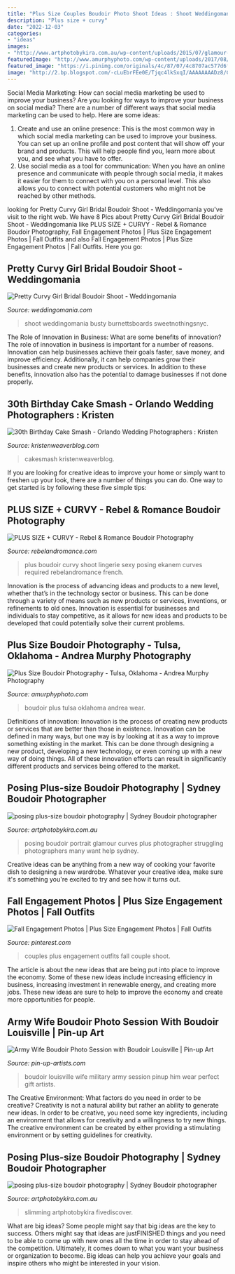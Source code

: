 ```yaml
---
title: "Plus Size Couples Boudoir Photo Shoot Ideas : Shoot Weddingomania Busty Burnettsboards Sweetnothingsnyc"
description: "Plus size + curvy"
date: "2022-12-03"
categories:
- "ideas"
images:
- "http://www.artphotobykira.com.au/wp-content/uploads/2015/07/glamour-photography-Sydney1-682x1024.jpg"
featuredImage: "http://www.amurphyphoto.com/wp-content/uploads/2017/08/Plus-Size-Boudoir-5.jpg"
featured_image: "https://i.pinimg.com/originals/4c/87/07/4c8707ac577d6fd0bbc223592aab8798.jpg"
image: "http://2.bp.blogspot.com/-cLuEbrFEe0E/Tjqc4lkSxqI/AAAAAAAADz8/CaTSutFKGXM/s1600/Jamie+-+Boudoir+Louisville+-+Military+boudoir+photographer-2.jpg"
---
```



Social Media Marketing: How can social media marketing be used to improve your business?
Are you looking for ways to improve your business on social media? There are a number of different ways that social media marketing can be used to help. Here are some ideas: 
1. Create and use an online presence: This is the most common way in which social media marketing can be used to improve your business. You can set up an online profile and post content that will show off your brand and products. This will help people find you, learn more about you, and see what you have to offer. 
2. Use social media as a tool for communication: When you have an online presence and communicate with people through social media, it makes it easier for them to connect with you on a personal level. This also allows you to connect with potential customers who might not be reached by other methods. 

	

		
looking for Pretty Curvy Girl Bridal Boudoir Shoot - Weddingomania you've visit to the right web. We have 8 Pics about Pretty Curvy Girl Bridal Boudoir Shoot - Weddingomania like PLUS SIZE + CURVY - Rebel &amp; Romance Boudoir Photography, Fall Engagement Photos | Plus Size Engagement Photos | Fall Outfits and also Fall Engagement Photos | Plus Size Engagement Photos | Fall Outfits. Here you go:
		
    
## Pretty Curvy Girl Bridal Boudoir Shoot - Weddingomania

<img loading=lazy src="https://i.weddingomania.com/pretty-curvy-girl-bridal-boudoir-shoot-10-500x749.jpg" onerror="this.onerror=null;this.src='https://tse4.mm.bing.net/th?id=OIP.W9KrpOPy1WD-B4W-jwteUQHaLG&amp;pid=15.1';" alt="Pretty Curvy Girl Bridal Boudoir Shoot - Weddingomania">

_Source: weddingomania.com_

>shoot weddingomania busty burnettsboards sweetnothingsnyc. 

	

The Role of Innovation in Business: What are some benefits of innovation?
The role of innovation in business is important for a number of reasons. Innovation can help businesses achieve their goals faster, save money, and improve efficiency. Additionally, it can help companies grow their businesses and create new products or services. In addition to these benefits, innovation also has the potential to damage businesses if not done properly.

    
## 30th Birthday Cake Smash - Orlando Wedding Photographers : Kristen

<img loading=lazy src="https://kristenweaverblog.com/wp-content/uploads/2017/05/30-cakesmash-15.jpg" onerror="this.onerror=null;this.src='https://tse4.mm.bing.net/th?id=OIP.lAQdlhPb68QVIkrLI3IEfQHaFf&amp;pid=15.1';" alt="30th Birthday Cake Smash - Orlando Wedding Photographers : Kristen">

_Source: kristenweaverblog.com_

>cakesmash kristenweaverblog. 

	

If you are looking for creative ideas to improve your home or simply want to freshen up your look, there are a number of things you can do. One way to get started is by following these five simple tips: 

    
## PLUS SIZE + CURVY - Rebel &amp; Romance Boudoir Photography

<img loading=lazy src="http://rebelandromance.com/wp-content/uploads/2017/07/Ekanem-174.jpg" onerror="this.onerror=null;this.src='https://tse1.mm.bing.net/th?id=OIP.6dTNV5ORRink4j7pHwKWugHaLH&amp;pid=15.1';" alt="PLUS SIZE + CURVY - Rebel &amp; Romance Boudoir Photography">

_Source: rebelandromance.com_

>plus boudoir curvy shoot lingerie sexy posing ekanem curves required rebelandromance french. 

	

Innovation is the process of advancing ideas and products to a new level, whether that’s in the technology sector or business. This can be done through a variety of means such as new products or services, inventions, or refinements to old ones. Innovation is essential for businesses and individuals to stay competitive, as it allows for new ideas and products to be developed that could potentially solve their current problems.

    
## Plus Size Boudoir Photography - Tulsa, Oklahoma - Andrea Murphy Photography

<img loading=lazy src="http://www.amurphyphoto.com/wp-content/uploads/2017/08/Plus-Size-Boudoir-5.jpg" onerror="this.onerror=null;this.src='https://tse3.mm.bing.net/th?id=OIP.8lzb6L9bGMkcHnz7VJVpwQHaLE&amp;pid=15.1';" alt="Plus Size Boudoir Photography - Tulsa, Oklahoma - Andrea Murphy Photography">

_Source: amurphyphoto.com_

>boudoir plus tulsa oklahoma andrea wear. 

	

Definitions of innovation:
Innovation is the process of creating new products or services that are better than those in existence. Innovation can be defined in many ways, but one way is by looking at it as a way to improve something existing in the market. This can be done through designing a new product, developing a new technology, or even coming up with a new way of doing things. All of these innovation efforts can result in significantly different products and services being offered to the market.

    
## Posing Plus-size Boudoir Photography | Sydney Boudoir Photographer

<img loading=lazy src="http://www.artphotobykira.com.au/wp-content/uploads/2015/07/glamour-photography-Sydney1-682x1024.jpg" onerror="this.onerror=null;this.src='https://tse2.mm.bing.net/th?id=OIP.m519XtyAGdBfgsGvUEqdyQHaLH&amp;pid=15.1';" alt="posing plus-size boudoir photography | Sydney Boudoir photographer">

_Source: artphotobykira.com.au_

>posing boudoir portrait glamour curves plus photographer struggling photographers many want help sydney. 

	

Creative ideas can be anything from a new way of cooking your favorite dish to designing a new wardrobe. Whatever your creative idea, make sure it's something you're excited to try and see how it turns out.

    
## Fall Engagement Photos | Plus Size Engagement Photos | Fall Outfits

<img loading=lazy src="https://i.pinimg.com/originals/4c/87/07/4c8707ac577d6fd0bbc223592aab8798.jpg" onerror="this.onerror=null;this.src='https://tse1.mm.bing.net/th?id=OIP.MiZUM-jVqb2WADgmxM_v2gHaLH&amp;pid=15.1';" alt="Fall Engagement Photos | Plus Size Engagement Photos | Fall Outfits">

_Source: pinterest.com_

>couples plus engagement outfits fall couple shoot. 

	

The article is about the new ideas that are being put into place to improve the economy. Some of these new ideas include increasing efficiency in business, increasing investment in renewable energy, and creating more jobs. These new ideas are sure to help to improve the economy and create more opportunities for people.

    
## Army Wife Boudoir Photo Session With Boudoir Louisville | Pin-up Art

<img loading=lazy src="http://2.bp.blogspot.com/-cLuEbrFEe0E/Tjqc4lkSxqI/AAAAAAAADz8/CaTSutFKGXM/s1600/Jamie+-+Boudoir+Louisville+-+Military+boudoir+photographer-2.jpg" onerror="this.onerror=null;this.src='https://tse1.mm.bing.net/th?id=OIP.FYHiVVbtW1W-UsZX53r5zwHaE7&amp;pid=15.1';" alt="Army Wife Boudoir Photo Session with Boudoir Louisville | Pin-up Art">

_Source: pin-up-artists.com_

>boudoir louisville wife military army session pinup him wear perfect gift artists. 

	

The Creative Environment: What factors do you need in order to be creative?
Creativity is not a natural ability but rather an ability to generate new ideas. In order to be creative, you need some key ingredients, including an environment that allows for creativity and a willingness to try new things. The creative environment can be created by either providing a stimulating environment or by setting guidelines for creativity.

    
## Posing Plus-size Boudoir Photography | Sydney Boudoir Photographer

<img loading=lazy src="https://www.artphotobykira.com.au/wp-content/uploads/2015/07/tips-for-posing-curves-plus-size-photography-1024x458.jpg" onerror="this.onerror=null;this.src='https://tse1.mm.bing.net/th?id=OIP.8x3oJXoNAUskVBUFlDJSdAHaDU&amp;pid=15.1';" alt="posing plus-size boudoir photography | Sydney Boudoir photographer">

_Source: artphotobykira.com.au_

>slimming artphotobykira fivediscover. 

	

What are big ideas?
Some people might say that big ideas are the key to success. Others might say that ideas are justFINISHED things and you need to be able to come up with new ones all the time in order to stay ahead of the competition. Ultimately, it comes down to what you want your business or organization to become. Big ideas can help you achieve your goals and inspire others who might be interested in your vision.

